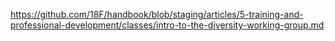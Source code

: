 ---
---
https://github.com/18F/handbook/blob/staging/articles/5-training-and-professional-development/classes/intro-to-the-diversity-working-group.md